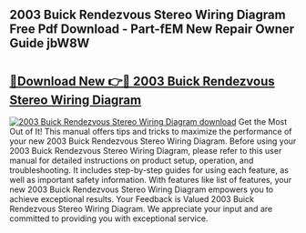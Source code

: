 ## 2003 Buick Rendezvous Stereo Wiring Diagram Free Pdf Download - Part-fEM New Repair Owner Guide jbW8W

# <h2><a href="http://dfjo2j.blite.top/?on=2003+Buick+Rendezvous+Stereo+Wiring+Diagram">🔗Download New 👉🔴 2003 Buick Rendezvous Stereo Wiring Diagram</a></h2>

[![2003 Buick Rendezvous Stereo Wiring Diagram download](https://i.imgur.com/lujVjoI.png)](http://dfjo2j.blite.top/?on=2003+Buick+Rendezvous+Stereo+Wiring+Diagram)
Get the Most Out of It! This manual offers tips and tricks to maximize the performance of your new 2003 Buick Rendezvous Stereo Wiring Diagram. Before using your 2003 Buick Rendezvous Stereo Wiring Diagram, please refer to this user manual for detailed instructions on product setup, operation, and troubleshooting. It includes step-by-step guides for using each feature, as well as important safety information. With features like list of features, your new 2003 Buick Rendezvous Stereo Wiring Diagram empowers you to achieve exceptional results. Your Feedback is Valued 2003 Buick Rendezvous Stereo Wiring Diagram. We appreciate your input and are committed to providing you with exceptional service.
